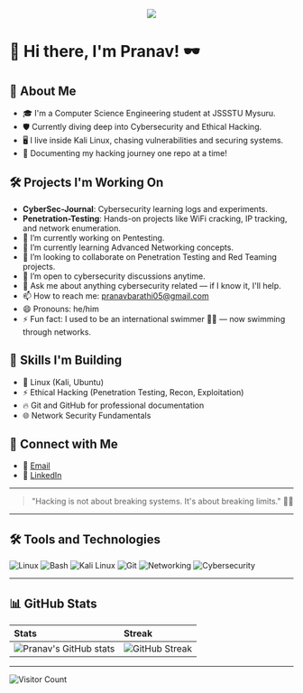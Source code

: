 <p align="center">
  <img src="https://readme-typing-svg.herokuapp.com?color=00FF00&lines=Initializing+Pranav's+System...;Loading+Penetration+Testing+Modules...;Access+Granted!;Welcome+to+My+CyberWorld!" />
</p>



# 👾 Hi there, I'm Pranav! 🕶️

## 🖤 About Me
- 🎓 I'm a Computer Science Engineering student at JSSSTU Mysuru.
- 🛡️ Currently diving deep into Cybersecurity and Ethical Hacking.
- 🖥️ I live inside Kali Linux, chasing vulnerabilities and securing systems.
- 📜 Documenting my hacking journey one repo at a time!

## 🛠️ Projects I'm Working On
- **CyberSec-Journal**: Cybersecurity learning logs and experiments.
- **Penetration-Testing**: Hands-on projects like WiFi cracking, IP tracking, and network enumeration.
- 🔭 I’m currently working on Pentesting.
- 🌱 I’m currently learning Advanced Networking concepts.
- 👯 I’m looking to collaborate on Penetration Testing and Red Teaming projects.
- 🤔 I’m open to cybersecurity discussions anytime.
- 💬 Ask me about anything cybersecurity related — if I know it, I'll help.
- 📫 How to reach me: pranavbarathi05@gmail.com
- 😄 Pronouns: he/him
- ⚡ Fun fact: I used to be an international swimmer 🏊‍♂️ — now swimming through networks.

## 🧠 Skills I'm Building
- 🐧 Linux (Kali, Ubuntu)
- ⚡ Ethical Hacking (Penetration Testing, Recon, Exploitation)
- 🔥 Git and GitHub for professional documentation
- 🌐 Network Security Fundamentals

## 🔗 Connect with Me
- 📧 [Email](mailto:pranavbarathi05@gmail.com)
- 💼 [LinkedIn](https://www.linkedin.com/in/pranav-barathi-158457318/)

---

> "Hacking is not about breaking systems. It's about breaking limits." 🖤👾

---

## 🛠️ Tools and Technologies
![Linux](https://img.shields.io/badge/Linux-000000?style=for-the-badge&logo=linux&logoColor=white)
![Bash](https://img.shields.io/badge/Bash-000000?style=for-the-badge&logo=gnu-bash&logoColor=white)
![Kali Linux](https://img.shields.io/badge/Kali_Linux-000000?style=for-the-badge&logo=kalilinux&logoColor=white)
![Git](https://img.shields.io/badge/Git-000000?style=for-the-badge&logo=git&logoColor=white)
![Networking](https://img.shields.io/badge/Networking-000000?style=for-the-badge&logo=cisco&logoColor=white)
![Cybersecurity](https://img.shields.io/badge/Cybersecurity-000000?style=for-the-badge&logo=microsoft&logoColor=white)

---

## 📊 GitHub Stats

| Stats | Streak |
|:-----|:------|
| ![Pranav's GitHub stats](https://github-readme-stats.vercel.app/api?username=Pranavbarathi05&show_icons=true&theme=radical&border_color=0D1117&bg_color=0D1117&title_color=58A6FF&text_color=C9D1D9) | ![GitHub Streak](https://streak-stats.demolab.com?user=Pranavbarathi05&theme=radical) |

---

![Visitor Count](https://profile-counter.glitch.me/Pranavbarathi05/count.svg)

